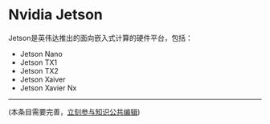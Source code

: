 # Nvidia Jetson

Jetson是英伟达推出的面向嵌入式计算的硬件平台，包括：

- Jetson Nano
- Jetson TX1
- Jetson TX2
- Jetson Xaiver
- Jetson Xavier Nx

---

(本条目需要完善，[立刻参与知识公共编辑](/how-to-contribute/))
